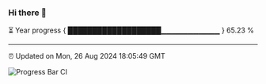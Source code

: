 ### Hi there 👋

⏳ Year progress { ███████████████████▁▁▁▁▁▁▁▁▁▁▁ } 65.23 %

---

⏰ Updated on Mon, 26 Aug 2024 18:05:49 GMT

![Progress Bar CI](https://github.com/liununu/liununu/workflows/Progress%20Bar%20CI/badge.svg)
